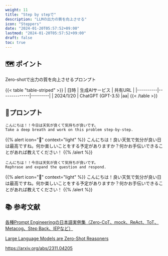 ```yaml
---
weight: 11
title: "Step by stepで"
description: "LLMの出力の質を向上させる"
icon: "Steppers"
date: "2024-01-20T05:57:52+09:00"
lastmod: "2024-01-20T05:57:52+09:00"
draft: false
toc: true
---
```


## 🗺️ ポイント 

Zero-shotで出力の質を向上させるプロンプト

{{< table "table-striped" >}}
| 日時 | 生成AIサービス | 共有URL |
|----------|--------------|---------|
| 2024/1/20 | ChatGPT (GPT-3.5) |aa|
{{< /table >}}


## 📃プロンプト

```
こんにちは！！今日は天気が良くて気持ちが良いです。
Take a deep breath and work on this problem step-by-step.
```
{{% alert icon="🤖" context="light" %}}
こんにちは！良い天気で気分が良い日は最高ですね。何か楽しいことをする予定がありますか？何かお手伝いできることがあれば教えてください！
{{% /alert %}}

```
こんにちは！！今日は天気が良くて気持ちが良いです。
Rephrase and expand the question and respond.
```
{{% alert icon="🤖" context="light" %}}
こんにちは！良い天気で気分が良い日は最高ですね。何か楽しいことをする予定がありますか？何かお手伝いできることがあれば教えてください！
{{% /alert %}}



## 📚 参考文献

[各種Prompt Engineeringの日本語実例集（Zero-CoT、mock、ReAct、ToT、Metacog、Step Back、IEPなど）](https://qiita.com/YutaroOgawa2/items/aca32f8fd7d551596cf8#05-zero-shot-cot-step-by-step)

[Large Language Models are Zero-Shot Reasoners](https://arxiv.org/abs/2205.11916)

https://arxiv.org/abs/2311.04205